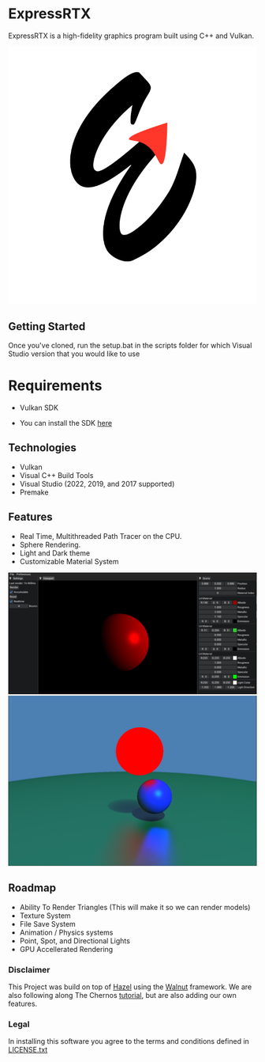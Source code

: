 # ExpressRTX

ExpressRTX is a high-fidelity graphics program built using C++ and Vulkan.



![](Marketing/logo-whitebg.png)




## Getting Started
Once you've cloned, run the setup.bat in the scripts folder for which Visual Studio version that you would like to use

# Requirements 
 - Vulkan SDK
  * You can install the SDK <a href="https://vulkan.lunarg.com/sdk/home#windows">here</a>
  
## Technologies
* Vulkan
* Visual C++ Build Tools
* Visual Studio (2022, 2019, and 2017 supported)
* Premake

## Features
* Real Time, Multithreaded Path Tracer on the CPU.
* Sphere Rendering.
* Light and Dark theme
* Customizable Material System


![](Marketing/Screenshots/Editor.png)
![](Marketing/Screenshots/ShadowsDemo.PNG)

## Roadmap
* Ability To Render Triangles (This will make it so we can render models)
* Texture System
* File Save System
* Animation / Physics systems
* Point, Spot, and Directional Lights
* GPU Accellerated Rendering




### Disclaimer
This Project was build on top of <a href="https://hazelengine.com/">Hazel</a> using the <a href="https://github.com/TheCherno/Walnut">Walnut</a> framework. 
We are also following along The Chernos <a href="https://github.com/TheCherno/RayTracing">tutorial</a>, but are also adding our own features.


### Legal
In installing this software you agree to the terms and conditions defined in <a href="LICENSE.txt">LICENSE.txt</a>
